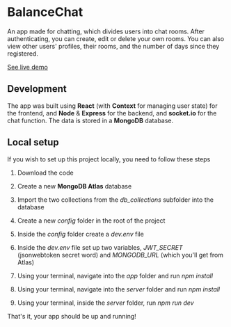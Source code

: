 # BalanceChat

An app made for chatting, which divides users into chat rooms. After authenticating, you can create, edit or delete your own rooms. You can also view other users' profiles, their rooms, and the number of days since they registered. 

[See live demo](http://balance-chat.herokuapp.com)

## Development

The app was built using **React** (with **Context** for managing user state) for the frontend, and **Node** & **Express** for the backend, and **socket.io** for the chat function. The data is stored in a **MongoDB** database.

## Local setup

If you wish to set up this project locally, you need to follow these steps

1. Download the code

2. Create a new **MongoDB Atlas** database

3. Import the two collections from the *db_collections* subfolder into the database

4. Create a new *config* folder in the root of the project

5. Inside the *config* folder create a *dev.env* file

6. Inside the *dev.env* file set up two variables, *JWT_SECRET* (jsonwebtoken secret word) and *MONGODB_URL* (which you'll get from Atlas)

7. Using your terminal, navigate into the *app* folder and run *npm install*

8. Using your terminal, navigate into the *server* folder and run *npm install*

9. Using your terminal, inside the *server* folder, run *npm run dev*

That's it, your app should be up and running!
